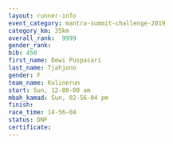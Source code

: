 ```yaml
---
layout: runner-info 
event_category: mantra-summit-challenge-2019 
category_km: 35km 
overall_rank:  9999
gender_rank: 
bib: 450
first_name: Dewi Puspasari
last_name: Tjahjono
gender: F
team_name: Kulinerun
start: Sun, 12-00-00 am
mbah_kamad: Sun, 02-56-04 pm
finish: 
race_time: 14-56-04
status: DNF
certificate: 
---
```

